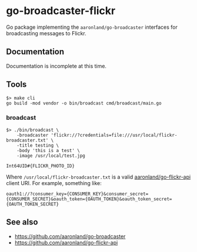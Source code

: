 # go-broadcaster-flickr

Go package implementing the `aaronland/go-broadcaster` interfaces for broadcasting messages to Flickr.

## Documentation

Documentation is incomplete at this time.

## Tools

```
$> make cli
go build -mod vendor -o bin/broadcast cmd/broadcast/main.go
```

### broadcast

```
$> ./bin/broadcast \
	-broadcaster 'flickr://?credentials=file:///usr/local/flickr-broadcaster.txt' \
	-title testing \
	-body 'this is a test' \
	-image /usr/local/test.jpg
	
Int64UID#{FLICKR_PHOTO_ID}
```

Where `/usr/local/flickr-broadcaster.txt` is a valid [aaronland/go-flickr-api](https://github.com/aaronland/go-flickr-api#clients) client URI. For example, something like:

```
oauth1://?consumer_key={CONSUMER_KEY}&consumer_secret={CONSUMER_SECRET}&oauth_token={OAUTH_TOKEN}&oauth_token_secret={OAUTH_TOKEN_SECRET}
```

## See also

* https://github.com/aaronland/go-broadcaster
* https://github.com/aaronland/go-flickr-api